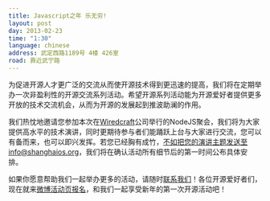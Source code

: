 ```yaml
---
title: Javascript之年 乐无穷!
layout: post
day: 2013-02-23
time: "1:30"
language: chinese
address: 武定西路1189号 4楼 426室
road: 靠近武宁路
---
```


为促进开源人才更广泛的交流从而使开源技术得到更迅速的提高，我们将在定期举办一次非盈利性的开源交流系列活动。希望开源系列活动能为开源爱好者提供更多开放的技术交流机会，从而为开源的发展起到推波助澜的作用。

我们热忱地邀请您参加本次在[Wiredcraft](http://wiredcraft.com/)公司举行的NodeJS聚会，我们将为大家提供高水平的技术演讲，同时更期待参与者们能踊跃上台与大家进行交流，您可以有备而来，也可以即兴发挥。若您已经胸有成竹，不如把您的演讲主题发送至info@shanghaios.org，我们将在确认活动所有细节后的第一时间公布具体安排。

如果你愿意帮助我们一起举办更多的活动，请随时[联系我们](mailto:info@shanghaios.org)！各位开源爱好者们，现在就来[微博活动页报名](http://event.weibo.com/760436)，和我们一起享受新年的第一次开源活动吧！

